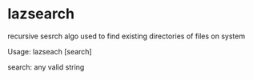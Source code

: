 # lazsearch

recursive sesrch algo used to find existing directories of files on system

Usage: lazseach [search]

 search: any valid string

 
